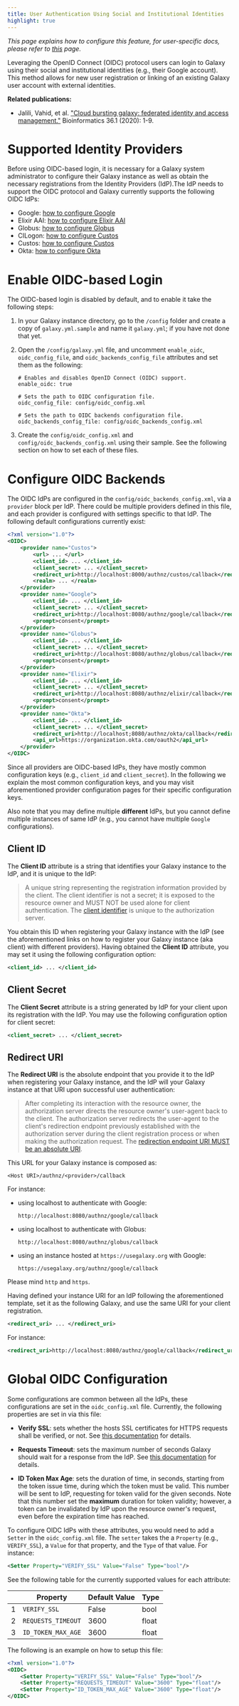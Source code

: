 ```yaml
---
title: User Authentication Using Social and Institutional Identities
highlight: true
---
```


_This page explains how to configure this feature, for user-specific docs, please refer to [this](/src/authnz/use/oidc/index.md) page._

Leveraging the OpenID Connect (OIDC) protocol users can login to Galaxy using their social and institutional
identities (e.g., their Google account). This method allows for new user registration or linking of an existing
Galaxy user account with external identities.


**Related publications:**
- Jalili, Vahid, et al. ["Cloud bursting galaxy: federated identity and access management."](https://doi.org/10.1093/bioinformatics/btz472) Bioinformatics 36.1 (2020): 1-9.


# Supported Identity Providers

Before using OIDC-based login, it is necessary for a Galaxy system administrator
to configure their Galaxy instance as well as obtain the necessary registrations
from the Identity Providers (IdP).The IdP needs to support the OIDC protocol and
Galaxy currently supports the following OIDC IdPs:

- Google: [how to configure Google](/src/authnz/config/oidc/idps/google/index.md)
- Elixir AAI: [how to configure Elixir AAI](/src/authnz/config/oidc/idps/elixir-aai/index.md)
- Globus: [how to configure Globus](/src/authnz/config/oidc/idps/globus/index.md)
- CILogon: [how to configure Custos](/src/authnz/config/oidc/idps/cilogon/index.md)
- Custos: [how to configure Custos](/src/authnz/config/oidc/idps/custos/index.md)
- Okta: [how to configure Okta](/src/authnz/config/oidc/idps/okta/index.md)

# Enable OIDC-based Login

The OIDC-based login is disabled by default, and to enable it take the following steps:

1. In your Galaxy instance directory, go to the `/config` folder and create a copy
of `galaxy.yml.sample` and name it `galaxy.yml`; if you have not done that yet.

2. Open the `/config/galaxy.yml` file, and uncomment `enable_oidc`, `oidc_config_file`, and `oidc_backends_config_file`
attributes and set them as the following:

    ```
    # Enables and disables OpenID Connect (OIDC) support.
    enable_oidc: true

    # Sets the path to OIDC configuration file.
    oidc_config_file: config/oidc_config.xml

    # Sets the path to OIDC backends configuration file.
    oidc_backends_config_file: config/oidc_backends_config.xml
    ```

3. Create the `config/oidc_config.xml` and `config/oidc_backends_config.xml` using their sample. See the following
section on how to set each of these files.


# Configure OIDC Backends

The OIDC IdPs are configured in the `config/oidc_backends_config.xml`, via a `provider` block per IdP.
There could be multiple providers defined in this file, and each provider is configured with settings specific
to that IdP. The following default configurations currently exist:

```xml
<?xml version="1.0"?>
<OIDC>
    <provider name="Custos">
        <url> ... </url>
        <client_id> ... </client_id>
        <client_secret> ... </client_secret>
        <redirect_uri>http://localhost:8000/authnz/custos/callback</redirect_uri>
        <realm> ... </realm>
    </provider>
    <provider name="Google">
        <client_id> ... </client_id>
        <client_secret> ... </client_secret>
        <redirect_uri>http://localhost:8080/authnz/google/callback</redirect_uri>
        <prompt>consent</prompt>
    </provider>
    <provider name="Globus">
        <client_id> ... </client_id>
        <client_secret> ... </client_secret>
        <redirect_uri>http://localhost:8080/authnz/globus/callback</redirect_uri>
        <prompt>consent</prompt>
    </provider>
    <provider name="Elixir">
        <client_id> ... </client_id>
        <client_secret> ... </client_secret>
        <redirect_uri>http://localhost:8080/authnz/elixir/callback</redirect_uri>
        <prompt>consent</prompt>
    </provider>
    <provider name="Okta">
        <client_id> ... </client_id>
        <client_secret> ... </client_secret>
        <redirect_uri>http://localhost;8080/authnz/okta/callback</redirect_uri>
        <api_url>https://organization.okta.com/oauth2</api_url>
    </provider>
</OIDC>
```

Since all providers are OIDC-based IdPs, they have mostly common configuration keys
(e.g., `client_id` and `client_secret`). In the following we explain the most common
configuration keys, and you may visit aforementioned provider configuration pages for
their specific configuration keys.

Also note that you may define multiple **different** IdPs, but you cannot define
multiple instances of same IdP (e.g., you cannot have multiple `Google` configurations).

## Client ID

The **Client ID** attribute is a string that identifies your Galaxy instance to the IdP, and it is unique to the IdP:

> A unique string representing the registration information provided by the client.
The client identifier is not a secret; it is exposed to the resource owner and MUST NOT be used
alone for client authentication. The [client identifier](https://tools.ietf.org/html/rfc6749#section-2.2)
is unique to the authorization server.

You obtain this ID when registering your Galaxy instance with the IdP (see the aforementioned links on how to
register your Galaxy instance (aka client) with different providers). Having obtained the **Client ID** attribute,
you may set it using the following configuration option:

```xml
<client_id> ... </client_id>
```

## Client Secret

The **Client Secret** attribute is a string generated by IdP for your client upon its registration
with the IdP. You may use the following configuration option for client secret:

```xml
<client_secret> ... </client_secret>
```

## Redirect URI

The **Redirect URI** is the absolute endpoint that you provide it to the IdP when registering your
Galaxy instance, and the IdP will your Galaxy instance at that URI upon successful user authentication:


> After completing its interaction with the resource owner, the authorization server
directs the resource owner's user-agent back to the client. The authorization server
redirects the user-agent to the client's redirection endpoint previously established
with the authorization server during the client registration process or when making
the authorization request.
The [redirection endpoint URI MUST be an absolute URI](https://tools.ietf.org/html/rfc6749#section-3.1.2).

This URL for your Galaxy instance is composed as:

```
<Host URI>/authnz/<provider>/callback
```

For instance:

- using localhost to authenticate with Google:

    ```
    http://localhost:8080/authnz/google/callback
    ```

- using localhost to authenticate with Globus:

    ```
    http://localhost:8080/authnz/globus/callback
    ```

- using an instance hosted at `https://usegalaxy.org` with Google:

    ```
    https://usegalaxy.org/authnz/google/callback
    ```

Please mind `http` and `https`.

Having defined your instance URI for an IdP following the aforementioned template,
set it as the following Galaxy, and use the same URI for your client registration.

```xml
<redirect_uri> ... </redirect_uri>
```

For instance:

```xml
<redirect_uri>http://localhost:8080/authnz/google/callback</redirect_uri>
```

# Global OIDC Configuration

Some configurations are common between all the IdPs, these configurations are set in the `oidc_config.xml` file.
Currently, the following properties are set in via this file:

- **Verify SSL**: sets whether the hosts SSL certificates for HTTPS requests shall be verified, or not. See
[this documentation](http://docs.python-requests.org/en/v1.0.4/user/advanced/#ssl-cert-verification) for details.

- **Requests Timeout**: sets the maximum number of seconds Galaxy should wait for a response from the IdP.
See [this documentation](http://docs.python-requests.org/en/master/user/advanced/#timeouts) for details.

- **ID Token Max Age**: sets the duration of time, in seconds, starting from the token issue time, during which
the token must be valid. This number will be sent to IdP, requesting for token valid for the given seconds. Note that
this number set the **maximum** duration for token validity; however, a token can be invalidated by IdP upon the
resource owner's request, even before the expiration time has reached.


To configure OIDC IdPs with these attributes, you would need to add a `Setter` in the `oidc_config.xml` file.
The `setter` takes the a `Property` (e.g., `VERIFY_SSL`), a `Value` for that property, and the `Type` of that
value. For instance:

```xml
<Setter Property="VERIFY_SSL" Value="False" Type="bool"/>
```

See the following table for the currently supported values for each attribute:

|   | Property           | Default Value | Type  |
|---|--------------------|---------------|-------|
| 1 | `VERIFY_SSL`       | False         | bool  |
| 2 | `REQUESTS_TIMEOUT` | 3600          | float |
| 3 | `ID_TOKEN_MAX_AGE` | 3600          | float |


The following is an example on how to setup this file:

```xml
<?xml version="1.0"?>
<OIDC>
    <Setter Property="VERIFY_SSL" Value="False" Type="bool"/>
    <Setter Property="REQUESTS_TIMEOUT" Value="3600" Type="float"/>
    <Setter Property="ID_TOKEN_MAX_AGE" Value="3600" Type="float"/>
</OIDC>
```

